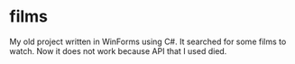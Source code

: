 # films
My old project written in WinForms using C#. It searched for some films to watch. Now it does not work because API that I used died.
